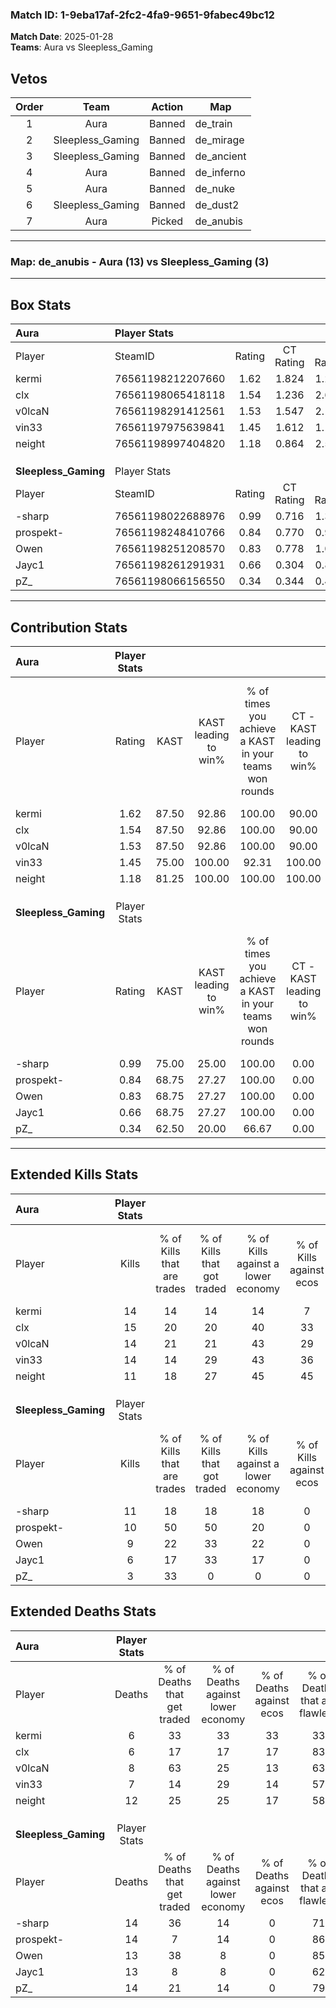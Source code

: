 ### Match ID: 1-9eba17af-2fc2-4fa9-9651-9fabec49bc12  
**Match Date**: 2025-01-28  
**Teams**: Aura vs Sleepless_Gaming  

## Vetos  

| Order | Team | Action | Map |
| :---: | :--: | :----: | --- |
| 1 | Aura | Banned | de_train |
| 2 | Sleepless_Gaming | Banned | de_mirage |
| 3 | Sleepless_Gaming | Banned | de_ancient |
| 4 | Aura | Banned | de_inferno |
| 5 | Aura | Banned | de_nuke |
| 6 | Sleepless_Gaming | Banned | de_dust2 |
| 7 | Aura | Picked | de_anubis |

---  

### **Map**: de_anubis - Aura (13) vs Sleepless_Gaming (3)  
---  

## Box Stats  

| **Aura**             | Player Stats      |        |           |          |       |       |       |         |        |      |     |
| :- | :- | :-: | :-: | :-: | :-: | :-: | :-: | :-: | :-: | :-: | :-: |
| Player               | SteamID           | Rating | CT Rating | T Rating | KAST  |  ADR  | Kills | Assists | Deaths | K/D  | HS% |
| kermi                | 76561198212207660 |  1.62  |   1.824   |  1.268   | 87.50 | 103.4 |  14   |    5    |   6    | 2.33 | 50  |
| clx                  | 76561198065418118 |  1.54  |   1.236   |  2.607   | 87.50 | 71.4  |  15   |    0    |   6    | 2.50 | 26  |
| v0lcaN               | 76561198291412561 |  1.53  |   1.547   |  2.173   | 87.50 | 93.9  |  14   |    7    |   8    | 1.75 | 64  |
| vin33                | 76561197975639841 |  1.45  |   1.612   |  1.114   | 75.00 | 92.6  |  14   |    4    |   7    | 2.00 | 42  |
| neight               | 76561198997404820 |  1.18  |   0.864   |  2.522   | 81.25 | 87.3  |  11   |    8    |   12   | 0.92 | 63  |
|                      |                   |        |           |          |       |       |       |         |        |      |     |
|                      |                   |        |           |          |       |       |       |         |        |      |     |
|                      |                   |        |           |          |       |       |       |         |        |      |     |
| **Sleepless_Gaming** | Player Stats      |        |           |          |       |       |       |         |        |      |     |
| Player               | SteamID           | Rating | CT Rating | T Rating | KAST  |  ADR  | Kills | Assists | Deaths | K/D  | HS% |
| -sharp               | 76561198022688976 |  0.99  |   0.716   |  1.310   | 75.00 | 76.7  |  11   |    2    |   14   | 0.79 | 54  |
| prospekt-            | 76561198248410766 |  0.84  |   0.770   |  0.909   | 68.75 | 57.8  |  10   |    3    |   14   | 0.71 | 70  |
| Owen                 | 76561198251208570 |  0.83  |   0.778   |  1.069   | 68.75 | 60.7  |   9   |    3    |   13   | 0.69 | 33  |
| Jayc1                | 76561198261291931 |  0.66  |   0.304   |  0.832   | 68.75 | 59.9  |   6   |    3    |   13   | 0.46 | 33  |
| pZ_                  | 76561198066156550 |  0.34  |   0.344   |  0.487   | 62.50 | 31.1  |   3   |    4    |   14   | 0.21 | 66  |
---  

## Contribution Stats  

| **Aura**             | Player Stats |       |                      |                                                        |                           |                                                             |                          |                                                            |
| :- | :-: | :-: | :-: | :-: | :-: | :-: | :-: | :-: |
| Player               |    Rating    | KAST  | KAST leading to win% | % of times you achieve a KAST in your teams won rounds | CT - KAST leading to win% | CT - % of times you achieve a KAST in your teams won rounds | T - KAST leading to win% | T - % of times you achieve a KAST in your teams won rounds |
| kermi                |     1.62     | 87.50 |        92.86         |                         100.00                         |           90.00           |                           100.00                            |          100.00          |                           100.00                           |
| clx                  |     1.54     | 87.50 |        92.86         |                         100.00                         |           90.00           |                           100.00                            |          100.00          |                           100.00                           |
| v0lcaN               |     1.53     | 87.50 |        92.86         |                         100.00                         |           90.00           |                           100.00                            |          100.00          |                           100.00                           |
| vin33                |     1.45     | 75.00 |        100.00        |                         92.31                          |          100.00           |                           100.00                            |          100.00          |                           75.00                            |
| neight               |     1.18     | 81.25 |        100.00        |                         100.00                         |          100.00           |                           100.00                            |          100.00          |                           100.00                           |
|                      |              |       |                      |                                                        |                           |                                                             |                          |                                                            |
|                      |              |       |                      |                                                        |                           |                                                             |                          |                                                            |
|                      |              |       |                      |                                                        |                           |                                                             |                          |                                                            |
| **Sleepless_Gaming** | Player Stats |       |                      |                                                        |                           |                                                             |                          |                                                            |
| Player               |    Rating    | KAST  | KAST leading to win% | % of times you achieve a KAST in your teams won rounds | CT - KAST leading to win% | CT - % of times you achieve a KAST in your teams won rounds | T - KAST leading to win% | T - % of times you achieve a KAST in your teams won rounds |
| -sharp               |     0.99     | 75.00 |        25.00         |                         100.00                         |           0.00            |                            0.00                             |          33.33           |                           100.00                           |
| prospekt-            |     0.84     | 68.75 |        27.27         |                         100.00                         |           0.00            |                            0.00                             |          37.50           |                           100.00                           |
| Owen                 |     0.83     | 68.75 |        27.27         |                         100.00                         |           0.00            |                            0.00                             |          33.33           |                           100.00                           |
| Jayc1                |     0.66     | 68.75 |        27.27         |                         100.00                         |           0.00            |                            0.00                             |          33.33           |                           100.00                           |
| pZ_                  |     0.34     | 62.50 |        20.00         |                         66.67                          |           0.00            |                            0.00                             |          28.57           |                           66.67                            |
---  

## Extended Kills Stats  

| **Aura**             | Player Stats |                            |                            |                                    |                         |                              |                                 |                                       |                    |           |
| :- | :-: | :-: | :-: | :-: | :-: | :-: | :-: | :-: | :-: | :-: |
| Player               |    Kills     | % of Kills that are trades | % of Kills that got traded | % of Kills against a lower economy | % of Kills against ecos | % of Kills that are flawless | % of Kills that are close duels | % of Kills that are assisted by flash | Pistol Round Kills | AWP Kills |
| kermi                |      14      |             14             |             14             |                 14                 |            7            |              79              |                0                |                   0                   |         0          |     1     |
| clx                  |      15      |             20             |             20             |                 40                 |           33            |              60              |                7                |                   7                   |         3          |     2     |
| v0lcaN               |      14      |             21             |             21             |                 43                 |           29            |              79              |                7                |                   0                   |         0          |     3     |
| vin33                |      14      |             14             |             29             |                 43                 |           36            |              86              |                7                |                   0                   |         0          |     2     |
| neight               |      11      |             18             |             27             |                 45                 |           45            |              82              |                0                |                   0                   |         0          |     2     |
|                      |              |                            |                            |                                    |                         |                              |                                 |                                       |                    |           |
|                      |              |                            |                            |                                    |                         |                              |                                 |                                       |                    |           |
|                      |              |                            |                            |                                    |                         |                              |                                 |                                       |                    |           |
| **Sleepless_Gaming** | Player Stats |                            |                            |                                    |                         |                              |                                 |                                       |                    |           |
| Player               |    Kills     | % of Kills that are trades | % of Kills that got traded | % of Kills against a lower economy | % of Kills against ecos | % of Kills that are flawless | % of Kills that are close duels | % of Kills that are assisted by flash | Pistol Round Kills | AWP Kills |
| -sharp               |      11      |             18             |             18             |                 18                 |            0            |              64              |                9                |                   0                   |         0          |     2     |
| prospekt-            |      10      |             50             |             50             |                 20                 |            0            |              50              |               20                |                   0                   |         0          |     1     |
| Owen                 |      9       |             22             |             33             |                 22                 |            0            |              67              |                0                |                   0                   |         4          |     0     |
| Jayc1                |      6       |             17             |             33             |                 17                 |            0            |              50              |                0                |                  17                   |         1          |     0     |
| pZ_                  |      3       |             33             |             0              |                 0                  |            0            |              67              |                0                |                   0                   |         0          |     0     |
## Extended Deaths Stats  

| **Aura**             | Player Stats |                             |                                   |                          |                               |                            |                           |               |
| :- | :-: | :-: | :-: | :-: | :-: | :-: | :-: | :-: |
| Player               |    Deaths    | % of Deaths that get traded | % of Deaths against lower economy | % of Deaths against ecos | % of Deaths that are flawless | % of Deaths that are close | % of Deaths while blinded | Deaths to AWP |
| kermi                |      6       |             33              |                33                 |            33            |              33               |             17             |             0             |       0       |
| clx                  |      6       |             17              |                17                 |            17            |              83               |             0              |             0             |       0       |
| v0lcaN               |      8       |             63              |                25                 |            13            |              63               |             13             |            13             |       1       |
| vin33                |      7       |             14              |                29                 |            14            |              57               |             0              |             0             |       2       |
| neight               |      12      |             25              |                25                 |            17            |              58               |             8              |             0             |       2       |
|                      |              |                             |                                   |                          |                               |                            |                           |               |
|                      |              |                             |                                   |                          |                               |                            |                           |               |
|                      |              |                             |                                   |                          |                               |                            |                           |               |
| **Sleepless_Gaming** | Player Stats |                             |                                   |                          |                               |                            |                           |               |
| Player               |    Deaths    | % of Deaths that get traded | % of Deaths against lower economy | % of Deaths against ecos | % of Deaths that are flawless | % of Deaths that are close | % of Deaths while blinded | Deaths to AWP |
| -sharp               |      14      |             36              |                14                 |            0             |              71               |             7              |             7             |       0       |
| prospekt-            |      14      |              7              |                14                 |            0             |              86               |             0              |             0             |       1       |
| Owen                 |      13      |             38              |                 8                 |            0             |              85               |             15             |             0             |       1       |
| Jayc1                |      13      |              8              |                 8                 |            0             |              62               |             0              |             0             |       1       |
| pZ_                  |      14      |             21              |                14                 |            0             |              79               |             0              |             0             |       0       |
